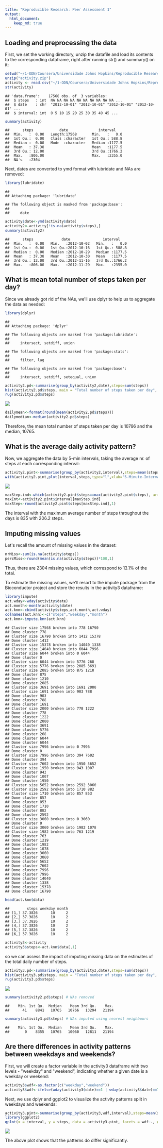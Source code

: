 ```yaml
---
title: "Reproducible Research: Peer Assessment 1"
output: 
  html_document:
    keep_md: true
---
```



## Loading and preprocessing the data

First, we set the working directory, unzip the datafile and load its contents to the corresponding dataframe, right after running str() and summary() on it:


```r
setwd("~/1-ODN/Coursera/Universidade Johns Hopkins/Reproducible Research/RepData_PeerAssessment1")
unzip("activity.zip")
activity <- read.csv("~/1-ODN/Coursera/Universidade Johns Hopkins/Reproducible Research/RepData_PeerAssessment1/activity.csv", stringsAsFactors=FALSE)
str(activity)
```

```
## 'data.frame':	17568 obs. of  3 variables:
##  $ steps   : int  NA NA NA NA NA NA NA NA NA NA ...
##  $ date    : chr  "2012-10-01" "2012-10-01" "2012-10-01" "2012-10-01" ...
##  $ interval: int  0 5 10 15 20 25 30 35 40 45 ...
```

```r
summary(activity)
```

```
##      steps            date              interval     
##  Min.   :  0.00   Length:17568       Min.   :   0.0  
##  1st Qu.:  0.00   Class :character   1st Qu.: 588.8  
##  Median :  0.00   Mode  :character   Median :1177.5  
##  Mean   : 37.38                      Mean   :1177.5  
##  3rd Qu.: 12.00                      3rd Qu.:1766.2  
##  Max.   :806.00                      Max.   :2355.0  
##  NA's   :2304
```

Next, dates are converted to ymd format with lubridate and NAs are removed:


```r
library(lubridate)
```

```
## 
## Attaching package: 'lubridate'
```

```
## The following object is masked from 'package:base':
## 
##     date
```

```r
activity$date<-ymd(activity$date)
activity2<-activity[!is.na(activity$steps),]
summary(activity2)
```

```
##      steps             date               interval     
##  Min.   :  0.00   Min.   :2012-10-02   Min.   :   0.0  
##  1st Qu.:  0.00   1st Qu.:2012-10-16   1st Qu.: 588.8  
##  Median :  0.00   Median :2012-10-29   Median :1177.5  
##  Mean   : 37.38   Mean   :2012-10-30   Mean   :1177.5  
##  3rd Qu.: 12.00   3rd Qu.:2012-11-16   3rd Qu.:1766.2  
##  Max.   :806.00   Max.   :2012-11-29   Max.   :2355.0
```

## What is mean total number of steps taken per day?

Since we already got rid of the NAs, we'll use dplyr to help us to aggregate the data as needed:


```r
library(dplyr)
```

```
## 
## Attaching package: 'dplyr'
```

```
## The following objects are masked from 'package:lubridate':
## 
##     intersect, setdiff, union
```

```
## The following objects are masked from 'package:stats':
## 
##     filter, lag
```

```
## The following objects are masked from 'package:base':
## 
##     intersect, setdiff, setequal, union
```

```r
activity2.pd<-summarise(group_by(activity2,date),steps=sum(steps))
hist(activity2.pd$steps, main = "Total number of steps taken per day", xlab = "")
rug(activity2.pd$steps)
```

![](PA1_template_files/figure-html/unnamed-chunk-3-1.png)<!-- -->

```r
dailymean<-format(round(mean(activity2.pd$steps)))
dailymedian<-median(activity2.pd$steps)
```

Therefore, the mean total number of steps taken per day is 10766 and the median, 10765.

## What is the average daily activity pattern?

Now, we aggregate the data by 5-min intervals, taking the average nr. of steps at each corresponding interval:


```r
activity2.pint<-summarise(group_by(activity2,interval),steps=mean(steps))
with(activity2.pint,plot(interval,steps,type="l",xlab="5-Minute-Interval", main="Daily Activity Pattern", ylab="Average number of steps"))
```

![](PA1_template_files/figure-html/unnamed-chunk-4-1.png)<!-- -->

```r
maxStep.ind<-which(activity2.pint$steps==max(activity2.pint$steps), arr.ind = TRUE)
maxInt<-activity2.pint$interval[maxStep.ind]
maxStep<-round(activity2.pint$steps[maxStep.ind],1)
```

The interval with the maximum average number of steps throughout the days is 835 with 206.2 steps.

## Imputing missing values

Let's recall the amount of missing values in the dataset:


```r
nrMiss<-sum(is.na(activity$steps))
percMiss<-round(mean(is.na(activity$steps))*100,1)
```

Thus, there are 2304 missing values, which correspond to 13.1% of the total.

To estimate the missing values, we'll resort to the impute package from the Bioconductor project and store the results in the activity3 dataframe:


```r
library(impute)
act.wday<-wday(activity$date)
act.month<-month(activity$date)
act.knn<-cbind(activity$steps,act.month,act.wday)
colnames(act.knn)<-c("steps","weekday","month")
act.knn<-impute.knn(act.knn)
```

```
## Cluster size 17568 broken into 778 16790 
## Done cluster 778 
## Cluster size 16790 broken into 1412 15378 
## Done cluster 1412 
## Cluster size 15378 broken into 14040 1338 
## Cluster size 14040 broken into 6044 7996 
## Cluster size 6044 broken into 0 6044 
## Done cluster 0 
## Cluster size 6044 broken into 5776 268 
## Cluster size 5776 broken into 2085 3691 
## Cluster size 2085 broken into 875 1210 
## Done cluster 875 
## Done cluster 1210 
## Done cluster 2085 
## Cluster size 3691 broken into 1691 2000 
## Cluster size 1691 broken into 903 788 
## Done cluster 903 
## Done cluster 788 
## Done cluster 1691 
## Cluster size 2000 broken into 778 1222 
## Done cluster 778 
## Done cluster 1222 
## Done cluster 2000 
## Done cluster 3691 
## Done cluster 5776 
## Done cluster 268 
## Done cluster 6044 
## Done cluster 6044 
## Cluster size 7996 broken into 0 7996 
## Done cluster 0 
## Cluster size 7996 broken into 394 7602 
## Done cluster 394 
## Cluster size 7602 broken into 1950 5652 
## Cluster size 1950 broken into 943 1007 
## Done cluster 943 
## Done cluster 1007 
## Done cluster 1950 
## Cluster size 5652 broken into 2592 3060 
## Cluster size 2592 broken into 1710 882 
## Cluster size 1710 broken into 857 853 
## Done cluster 857 
## Done cluster 853 
## Done cluster 1710 
## Done cluster 882 
## Done cluster 2592 
## Cluster size 3060 broken into 0 3060 
## Done cluster 0 
## Cluster size 3060 broken into 1982 1078 
## Cluster size 1982 broken into 763 1219 
## Done cluster 763 
## Done cluster 1219 
## Done cluster 1982 
## Done cluster 1078 
## Done cluster 3060 
## Done cluster 3060 
## Done cluster 5652 
## Done cluster 7602 
## Done cluster 7996 
## Done cluster 7996 
## Done cluster 14040 
## Done cluster 1338 
## Done cluster 15378 
## Done cluster 16790
```

```r
head(act.knn$data)
```

```
##        steps weekday month
## [1,] 37.3826      10     2
## [2,] 37.3826      10     2
## [3,] 37.3826      10     2
## [4,] 37.3826      10     2
## [5,] 37.3826      10     2
## [6,] 37.3826      10     2
```

```r
activity3<-activity
activity3$steps<-act.knn$data[,1]
```

so we can assess the impact of imputing missing data on the estimates of the total daily number of steps.


```r
activity3.pd<-summarise(group_by(activity3,date),steps=sum(steps))
hist(activity3.pd$steps, main = "Total number of steps taken per day", xlab = "")
rug(activity3.pd$steps)
```

![](PA1_template_files/figure-html/unnamed-chunk-7-1.png)<!-- -->

```r
summary(activity2.pd$steps) # NAs removed
```

```
##    Min. 1st Qu.  Median    Mean 3rd Qu.    Max. 
##      41    8841   10765   10766   13294   21194
```

```r
summary(activity3.pd$steps) # NAs imputed using nearest neighbours
```

```
##    Min. 1st Qu.  Median    Mean 3rd Qu.    Max. 
##       0    8355   10765   10060   12811   21194
```

## Are there differences in activity patterns between weekdays and weekends?

First, we will create a factor variable in the activity3 dataframe with two levels - "weekday" and "weekend", indicating whether a given date is a weekday or weekend:


```r
activity3$wdf<-as.factor(c("weekday","weekend"))
activity3$wdf<-ifelse(wday(activity3$date)==1 | wday(activity3$date)==7, "weekend", "weekday")
```

Next, we use dplyr and ggplot2 to visualize the activity patterns split in weekdays and weekends:


```r
activity3.pint<-summarise(group_by(activity3,wdf,interval),steps=mean(steps))
library(ggplot2)
qplot(x = interval, y = steps, data = activity3.pint, facets = wdf~., geom = "line")+labs(x="5-min interval",y="Average number of steps")
```

![](PA1_template_files/figure-html/unnamed-chunk-9-1.png)<!-- -->

The above plot shows that the patterns do differ significantly.
